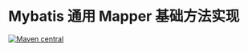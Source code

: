 # Mybatis 通用 Mapper 基础方法实现

[![Maven central](https://maven-badges.herokuapp.com/maven-central/tk.mybatis/mapper-base/badge.svg)](https://maven-badges.herokuapp.com/maven-central/tk.mybatis/mapper-base)

